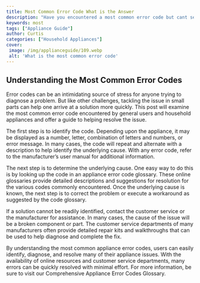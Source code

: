 ```yaml
---
title: Most Common Error Code What is the Answer
description: "Have you encountered a most common error code but cant seem to figure out the answer Get insight into the most common error codes and how you can troubleshoot them in this blog post"
keywords: most
tags: ["Appliance Guide"]
author: Curtis
categories: ["Household Appliances"]
cover: 
 image: /img/applianceguide/109.webp
 alt: 'What is the most common error code'
---
```

## Understanding the Most Common Error Codes
Error codes can be an intimidating source of stress for anyone trying to diagnose a problem. But like other challenges, tackling the issue in small parts can help one arrive at a solution more quickly. This post will examine the most common error code encountered by general users and household appliances and offer a guide to helping resolve the issue. 

The first step is to identify the code. Depending upon the appliance, it may be displayed as a number, letter, combination of letters and numbers, or error message. In many cases, the code will repeat and alternate with a description to help identify the underlying cause. With any error code, refer to the manufacturer’s user manual for additional information.

The next step is to determine the underlying cause. One easy way to do this is by looking up the code in an appliance error code glossary. These online glossaries provide detailed descriptions and suggestions for resolution for the various codes commonly encountered. Once the underlying cause is known, the next step is to correct the problem or execute a workaround as suggested by the code glossary.

If a solution cannot be readily identified, contact the customer service or the manufacturer for assistance. In many cases, the cause of the issue will be a broken component or part. The customer service departments of many manufacturers often provide detailed repair kits and walkthroughs that can be used to help diagnose and complete the fix.

By understanding the most common appliance error codes, users can easily identify, diagnose, and resolve many of their appliance issues. With the availability of online resources and customer service departments, many errors can be quickly resolved with minimal effort. For more information, be sure to visit our Comprehensive Appliance Error Codes Glossary.
